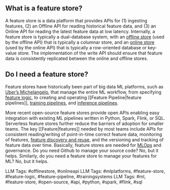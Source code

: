 **What is a feature store?**
----------------------------

A feature store is a data platform that provides APIs for (1) ingesting features, (2) an Offline API for reading historical feature data, and (3) an Online API for reading the latest feature data at low latency. Internally, a feature store is typically a dual-database system, with an [offline store](https://www.hopsworks.ai/dictionary/offline-store) (used by the offline API) that is typically a columnar store, and an [online store](https://www.hopsworks.ai/dictionary/online-store) (used by the online API) that is typically a row-oriented database or key-value store. The implementation of the write API should ensure that feature data is consistently replicated between the online and offline stores.

**Do I need a feature store?**
------------------------------

Feature stores have historically been part of big data ML platforms, such as [Uber’s Michelangelo](https://www.uber.com/en-SE/blog/michelangelo-machine-learning-platform/), that manage the entire ML workflow, from specifying [feature logic](https://www.hopsworks.ai/dictionary/feature-logic), to creating and operating [[Feature Pipeline|feature pipelines]], [training pipelines](https://www.hopsworks.ai/dictionary/training-pipeline), and [inference pipelines](https://www.hopsworks.ai/dictionary/inference-pipeline). 

More recent open-source feature stores provide open APIs enabling easy integration with existing ML pipelines written in Python, Spark, Flink, or SQL. Serverless feature stores further reduce the barriers of adoption for smaller teams. The key [[Feature|features]] needed by most teams include APIs for consistent reading/writing of point-in-time correct feature data, monitoring of features, [feature discovery and reuse](https://www.hopsworks.ai/dictionary/feature-reuse), and the versioning and tracking of feature data over time. Basically, feature stores are needed for [MLOps](https://www.hopsworks.ai/dictionary/mlops) and governance. Do you need Github to manage your source code? No, but it helps. Similarly, do you need a feature store to manage your features for ML? No, but it helps.


LLM Tags:   #offlinestore, #onlineapi
LLM Tags:  #mlplatforms, #feature-store, #feature-logic, #feature-pipeline, #trainingsystems
LLM Tags:  #ml, #feature-store, #open-source, #api, #python, #spark, #flink, #sql